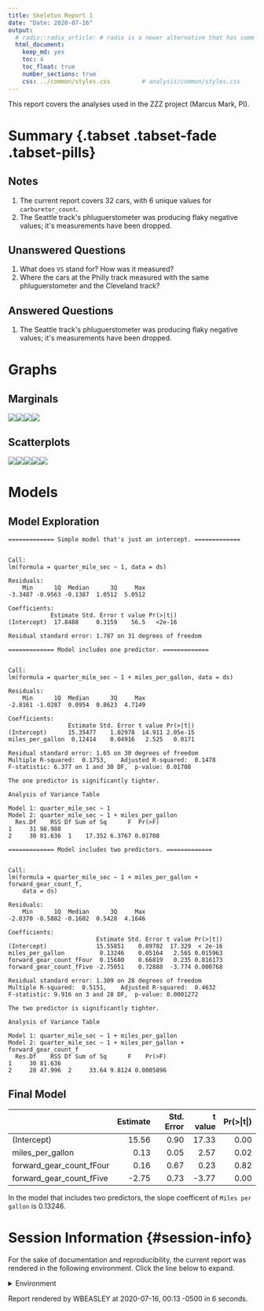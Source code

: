 ```yaml
---
title: Skeleton Report 1
date: "Date: 2020-07-16"
output:
  # radix::radix_article: # radix is a newer alternative that has some advantages over `html_document`.
  html_document:
    keep_md: yes
    toc: 4
    toc_float: true
    number_sections: true
    css: ../common/styles.css         # analysis/common/styles.css
---
```


This report covers the analyses used in the ZZZ project (Marcus Mark, PI).

<!--  Set the working directory to the repository's base directory; this assumes the report is nested inside of two directories.-->


<!-- Set the report-wide options, and point to the external code file. -->


<!-- Load 'sourced' R files.  Suppress the output when loading sources. -->


<!-- Load packages, or at least verify they're available on the local machine.  Suppress the output when loading packages. -->


<!-- Load any global functions and variables declared in the R file.  Suppress the output. -->


<!-- Declare any global functions specific to a Rmd output.  Suppress the output. -->


<!-- Load the datasets.   -->


<!-- Tweak the datasets.   -->


Summary {.tabset .tabset-fade .tabset-pills}
===========================================================================

Notes
---------------------------------------------------------------------------

1. The current report covers 32 cars, with 6 unique values for `carburetor_count`.
1. The Seattle track's phluguerstometer was producing flaky negative values; it's measurements have been dropped.


Unanswered Questions
---------------------------------------------------------------------------

1. What does `VS` stand for?  How was it measured?
1. Where the cars at the Philly track measured with the same phluguerstometer and the Cleveland track?


Answered Questions
---------------------------------------------------------------------------

1. The Seattle track's phluguerstometer was producing flaky negative values; it's measurements have been dropped.


Graphs
===========================================================================


Marginals
---------------------------------------------------------------------------

![](figure-png/marginals-1.png)<!-- -->![](figure-png/marginals-2.png)<!-- -->![](figure-png/marginals-3.png)<!-- -->![](figure-png/marginals-4.png)<!-- -->


Scatterplots
---------------------------------------------------------------------------

![](figure-png/scatterplots-1.png)<!-- -->![](figure-png/scatterplots-2.png)<!-- -->![](figure-png/scatterplots-3.png)<!-- -->![](figure-png/scatterplots-4.png)<!-- -->![](figure-png/scatterplots-5.png)<!-- -->


Models
===========================================================================

Model Exploration
---------------------------------------------------------------------------

```
============= Simple model that's just an intercept. =============
```

```

Call:
lm(formula = quarter_mile_sec ~ 1, data = ds)

Residuals:
    Min      1Q  Median      3Q     Max 
-3.3487 -0.9563 -0.1387  1.0512  5.0512 

Coefficients:
            Estimate Std. Error t value Pr(>|t|)
(Intercept)  17.8488     0.3159    56.5   <2e-16

Residual standard error: 1.787 on 31 degrees of freedom
```

```
============= Model includes one predictor. =============
```

```

Call:
lm(formula = quarter_mile_sec ~ 1 + miles_per_gallon, data = ds)

Residuals:
    Min      1Q  Median      3Q     Max 
-2.8161 -1.0287  0.0954  0.8623  4.7149 

Coefficients:
                 Estimate Std. Error t value Pr(>|t|)
(Intercept)      15.35477    1.02978  14.911 2.05e-15
miles_per_gallon  0.12414    0.04916   2.525   0.0171

Residual standard error: 1.65 on 30 degrees of freedom
Multiple R-squared:  0.1753,	Adjusted R-squared:  0.1478 
F-statistic: 6.377 on 1 and 30 DF,  p-value: 0.01708
```

```
The one predictor is significantly tighter.
```

```
Analysis of Variance Table

Model 1: quarter_mile_sec ~ 1
Model 2: quarter_mile_sec ~ 1 + miles_per_gallon
  Res.Df    RSS Df Sum of Sq      F  Pr(>F)
1     31 98.988                            
2     30 81.636  1    17.352 6.3767 0.01708
```

```
============= Model includes two predictors. =============
```

```

Call:
lm(formula = quarter_mile_sec ~ 1 + miles_per_gallon + forward_gear_count_f, 
    data = ds)

Residuals:
    Min      1Q  Median      3Q     Max 
-2.0370 -0.5882 -0.1602  0.5428  4.1646 

Coefficients:
                         Estimate Std. Error t value Pr(>|t|)
(Intercept)              15.55851    0.89782  17.329  < 2e-16
miles_per_gallon          0.13246    0.05164   2.565 0.015963
forward_gear_count_fFour  0.15680    0.66819   0.235 0.816173
forward_gear_count_fFive -2.75051    0.72888  -3.774 0.000768

Residual standard error: 1.309 on 28 degrees of freedom
Multiple R-squared:  0.5151,	Adjusted R-squared:  0.4632 
F-statistic: 9.916 on 3 and 28 DF,  p-value: 0.0001272
```

```
The two predictor is significantly tighter.
```

```
Analysis of Variance Table

Model 1: quarter_mile_sec ~ 1 + miles_per_gallon
Model 2: quarter_mile_sec ~ 1 + miles_per_gallon + forward_gear_count_f
  Res.Df    RSS Df Sum of Sq      F    Pr(>F)
1     30 81.636                              
2     28 47.996  2     33.64 9.8124 0.0005896
```


Final Model
---------------------------------------------------------------------------


|                         | Estimate| Std. Error| t value| Pr(>&#124;t&#124;)|
|:------------------------|--------:|----------:|-------:|------------------:|
|(Intercept)              |    15.56|       0.90|   17.33|               0.00|
|miles_per_gallon         |     0.13|       0.05|    2.57|               0.02|
|forward_gear_count_fFour |     0.16|       0.67|    0.23|               0.82|
|forward_gear_count_fFive |    -2.75|       0.73|   -3.77|               0.00|

In the model that includes two predictors, the slope coefficent of `Miles per gallon` is 0.13246.


Session Information {#session-info}
===========================================================================

For the sake of documentation and reproducibility, the current report was rendered in the following environment.  Click the line below to expand.

<details>
  <summary>Environment <span class="glyphicon glyphicon-plus-sign"></span></summary>

```
- Session info ----------------------------------------------------
 setting  value                                      
 version  R version 4.0.2 Patched (2020-06-23 r78741)
 os       Windows 10 x64                             
 system   x86_64, mingw32                            
 ui       RStudio                                    
 language (EN)                                       
 collate  English_United States.1252                 
 ctype    English_United States.1252                 
 tz       America/Chicago                            
 date     2020-07-16                                 

- Packages --------------------------------------------------------
 package     * version    date       lib
 assertthat    0.2.1      2019-03-21 [1]
 backports     1.1.8      2020-06-17 [1]
 bit           1.1-15.2   2020-02-10 [1]
 bit64         0.9-7.1    2020-07-15 [1]
 blob          1.2.1      2020-01-20 [1]
 callr         3.4.3      2020-03-28 [1]
 checkmate     2.0.0      2020-02-06 [1]
 cli           2.0.2      2020-02-28 [1]
 colorspace    1.4-1      2019-03-18 [1]
 config        0.3        2018-03-27 [1]
 crayon        1.3.4      2017-09-16 [1]
 DBI           1.1.0      2019-12-15 [1]
 desc          1.2.0      2018-05-01 [1]
 devtools      2.3.0      2020-04-10 [1]
 digest        0.6.25     2020-02-23 [1]
 dplyr         1.0.0      2020-05-29 [1]
 ellipsis      0.3.1      2020-05-15 [1]
 evaluate      0.14       2019-05-28 [1]
 fansi         0.4.1      2020-01-08 [1]
 farver        2.0.3      2020-01-16 [1]
 fs            1.4.2      2020-06-30 [1]
 generics      0.0.2      2018-11-29 [1]
 ggplot2     * 3.3.2      2020-06-19 [1]
 glue          1.4.1      2020-05-13 [1]
 gtable        0.3.0      2019-03-25 [1]
 highr         0.8        2019-03-20 [1]
 hms           0.5.3      2020-01-08 [1]
 htmltools     0.5.0      2020-06-16 [1]
 import        1.1.0      2015-06-22 [1]
 knitr       * 1.29       2020-06-23 [1]
 labeling      0.3        2014-08-23 [1]
 lattice       0.20-41    2020-04-02 [2]
 lifecycle     0.2.0      2020-03-06 [1]
 lubridate     1.7.9      2020-06-08 [1]
 magrittr      1.5        2014-11-22 [1]
 Matrix        1.2-18     2019-11-27 [2]
 memoise       1.1.0      2017-04-21 [1]
 mgcv          1.8-31     2019-11-09 [2]
 munsell       0.5.0      2018-06-12 [1]
 nlme          3.1-148    2020-05-24 [2]
 odbc          1.2.3      2020-06-18 [1]
 OuhscMunge    0.1.9.9012 2020-04-28 [1]
 packrat       0.5.0      2018-11-14 [1]
 pillar        1.4.6      2020-07-10 [1]
 pkgbuild      1.1.0      2020-07-13 [1]
 pkgconfig     2.0.3      2019-09-22 [1]
 pkgload       1.1.0      2020-05-29 [1]
 prettyunits   1.1.1      2020-01-24 [1]
 processx      3.4.3      2020-07-05 [1]
 ps            1.3.3      2020-05-08 [1]
 purrr         0.3.4      2020-04-17 [1]
 R6            2.4.1      2019-11-12 [1]
 Rcpp          1.0.5      2020-07-06 [1]
 readr         1.3.1      2018-12-21 [1]
 remotes       2.1.1      2020-02-15 [1]
 rlang         0.4.7      2020-07-09 [1]
 rmarkdown     2.3        2020-06-18 [1]
 rprojroot     1.3-2      2018-01-03 [1]
 RSQLite       2.2.0      2020-01-07 [1]
 rstudioapi    0.11       2020-02-07 [1]
 scales        1.1.1      2020-05-11 [1]
 sessioninfo   1.1.1      2018-11-05 [1]
 stringi       1.4.6      2020-02-17 [1]
 stringr       1.4.0      2019-02-10 [1]
 testit        0.11       2019-11-12 [1]
 testthat      2.3.2      2020-03-02 [1]
 tibble        3.0.3      2020-07-10 [1]
 tidyr         1.1.0      2020-05-20 [1]
 tidyselect    1.1.0      2020-05-11 [1]
 usethis       1.6.1      2020-04-29 [1]
 vctrs         0.3.2      2020-07-15 [1]
 viridisLite   0.3.0      2018-02-01 [1]
 withr         2.2.0      2020-04-20 [1]
 xfun          0.15       2020-06-21 [1]
 yaml          2.2.1      2020-02-01 [1]
 zoo           1.8-8      2020-05-02 [1]
 source                               
 CRAN (R 4.0.0)                       
 CRAN (R 4.0.0)                       
 CRAN (R 4.0.0)                       
 CRAN (R 4.0.2)                       
 CRAN (R 4.0.0)                       
 CRAN (R 4.0.0)                       
 CRAN (R 4.0.0)                       
 CRAN (R 4.0.0)                       
 CRAN (R 4.0.0)                       
 CRAN (R 4.0.0)                       
 CRAN (R 4.0.0)                       
 CRAN (R 4.0.0)                       
 CRAN (R 4.0.0)                       
 CRAN (R 4.0.0)                       
 CRAN (R 4.0.0)                       
 CRAN (R 4.0.0)                       
 CRAN (R 4.0.0)                       
 CRAN (R 4.0.0)                       
 CRAN (R 4.0.0)                       
 CRAN (R 4.0.0)                       
 CRAN (R 4.0.2)                       
 CRAN (R 4.0.0)                       
 CRAN (R 4.0.2)                       
 CRAN (R 4.0.0)                       
 CRAN (R 4.0.0)                       
 CRAN (R 4.0.0)                       
 CRAN (R 4.0.0)                       
 CRAN (R 4.0.0)                       
 CRAN (R 4.0.0)                       
 CRAN (R 4.0.0)                       
 CRAN (R 4.0.0)                       
 CRAN (R 4.0.2)                       
 CRAN (R 4.0.0)                       
 CRAN (R 4.0.0)                       
 CRAN (R 4.0.0)                       
 CRAN (R 4.0.2)                       
 CRAN (R 4.0.0)                       
 CRAN (R 4.0.2)                       
 CRAN (R 4.0.0)                       
 CRAN (R 4.0.2)                       
 CRAN (R 4.0.0)                       
 Github (OuhscBbmc/OuhscMunge@8ad8f68)
 CRAN (R 4.0.0)                       
 CRAN (R 4.0.2)                       
 CRAN (R 4.0.2)                       
 CRAN (R 4.0.0)                       
 CRAN (R 4.0.0)                       
 CRAN (R 4.0.0)                       
 CRAN (R 4.0.2)                       
 CRAN (R 4.0.0)                       
 CRAN (R 4.0.0)                       
 CRAN (R 4.0.0)                       
 CRAN (R 4.0.2)                       
 CRAN (R 4.0.0)                       
 CRAN (R 4.0.0)                       
 CRAN (R 4.0.2)                       
 CRAN (R 4.0.0)                       
 CRAN (R 4.0.0)                       
 CRAN (R 4.0.0)                       
 CRAN (R 4.0.0)                       
 CRAN (R 4.0.0)                       
 CRAN (R 4.0.0)                       
 CRAN (R 4.0.0)                       
 CRAN (R 4.0.0)                       
 CRAN (R 4.0.0)                       
 CRAN (R 4.0.0)                       
 CRAN (R 4.0.2)                       
 CRAN (R 4.0.0)                       
 CRAN (R 4.0.0)                       
 CRAN (R 4.0.0)                       
 CRAN (R 4.0.2)                       
 CRAN (R 4.0.0)                       
 CRAN (R 4.0.0)                       
 CRAN (R 4.0.2)                       
 CRAN (R 4.0.0)                       
 CRAN (R 4.0.0)                       

[1] C:/Users/wbeasley/Documents/R/win-library/4.0
[2] C:/Program Files/R/R-4.0.2patched/library
```
</details>



Report rendered by WBEASLEY at 2020-07-16, 00:13 -0500 in 6 seconds.
